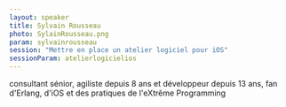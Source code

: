 ```yaml
---
layout: speaker
title: Sylvain Rousseau
photo: SylainRousseau.png
param: sylvainrousseau
session: "Mettre en place un atelier logiciel pour iOS"
sessionParam: atelierlogicielios
---
```


consultant sénior, agiliste depuis 8 ans et développeur depuis 13 ans,
fan d'Erlang, d'iOS et des pratiques de l'eXtrême Programming
